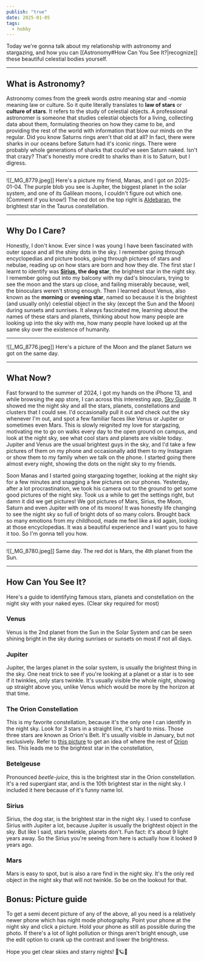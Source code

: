 ```yaml
---
publish: "true"
date: 2025-01-05
tags:
  - hobby
---
```


Today we're gonna talk about my relationship with astronomy and stargazing, and how you can [[Astronomy#How Can You See It?|recognize]] these beautiful celestial bodies yourself.

---
## What is Astronomy?
Astronomy comes from the greek words *astro* meaning star and *-nomia* meaning law or culture. So it quite literally translates to **law of stars** or **culture of stars**. It refers to the study of celestial objects. A professional astronomer is someone that studies celestial objects for a living, collecting data about them, formulating theories on how they came to be, and providing the rest of the world with information that blow our minds on the regular. Did you know Saturns rings aren't that old at all? In fact, there were sharks in our oceans before Saturn had it's iconic rings. There were probably whole generations of sharks that could've seen Saturn naked. Isn't that crazy? That's honestly more credit to sharks than it is to Saturn, but I digress. 

---
![[_MG_8779.jpeg]]
Here's a picture my friend, Manas, and I got on 2025-01-04. The purple blob you see is Jupiter, the biggest planet in the solar system, and one of its Galilean moons, I couldn't figure out which one. (Comment if you know!) The red dot on the top right is [Aldebaran](https://en.wikipedia.org/wiki/Aldebaran?useskin=vector), the brightest star in the Taurus constellation.  

---
## Why Do I Care?
Honestly, I don't know. Ever since I was young I have been fascinated with outer space and all the shiny dots in the sky. I remember going through encyclopedias and picture books, going through pictures of stars and nebulae, reading up on how stars are born and how they die. The first star I learnt to identify was **[Sirius](https://en.wikipedia.org/wiki/Sirius?useskin=vector), the dog star**, the brightest star in the night sky. I remember going out into my balcony with my dad's binoculars, trying to see the moon and the stars up close, and failing miserably because, well, the binoculars weren't strong enough. Then I learned about Venus, also known as the **morning** or **evening star**, named so because it is the brightest (and usually only) celestial object in the sky (except the Sun and the Moon) during sunsets and sunrises. It always fascinated me, learning about the names of these stars and planets, thinking about how many people are looking up into the sky with me, how many people have looked up at the same sky over the existence of humanity. 

---
![[_MG_8776.jpeg]]
Here's a picture of the Moon and the planet Saturn we got on the same day.

---
## What Now?
Fast forward to the summer of 2024, I got my hands on the iPhone 13, and while browsing the app store, I can across this interesting app, [Sky Guide](https://apps.apple.com/us/app/sky-guide/id576588894). It showed me the night sky and all the stars, planets, constellations and clusters that I could see. I'd occasionally pull it out and check out the sky whenever I'm out, and spot a few familiar faces like Venus or Jupiter or sometimes even Mars. This is slowly reignited my love for stargazing, motivating me to go on walks every day to the open ground on campus, and look at the night sky, see what cool stars and planets are visible today. Jupiter and Venus are the usual brightest guys in the sky, and I'd take a few pictures of them on my phone and occasionally add them to my Instagram or show them to my family when we talk on the phone. I started going there almost every night, showing the dots on the night sky to my friends. 

Soon Manas and I started going stargazing together, looking at the night sky for a few minutes and snagging a few pictures on our phones. Yesterday, after a lot procrastination, we took his camera out to the ground to get some good pictures of the night sky. Took us a while to get the settings right, but damn it did we get pictures! We got pictures of Mars, Sirius, the Moon, Saturn and even Jupiter with one of its moons! It was honestly life changing to see the night sky so full of bright dots of so many colors. Brought back so many emotions from my childhood, made me feel like a kid again, looking at those encyclopedias. It was a beautiful experience and I want you to have it too. So I'm gonna tell you how. 

---
![[_MG_8780.jpeg]]
Same day. The red dot is Mars, the 4th planet from the Sun.

---
## How Can You See It?
Here's a guide to identifying famous stars, planets and constellation on the night sky with your naked eyes. (Clear sky required for most)
### Venus
Venus is the 2nd planet from the Sun in the Solar System and can be seen shining bright in the sky during sunrises or sunsets on most if not all days. 
### Jupiter
Jupiter, the larges planet in the solar system, is usually the brightest thing in the sky. One neat trick to see if you're looking at a planet or a star is to see if it twinkles, only stars twinkle. It's usually visible the whole night, showing up straight above you, unlike Venus which would be more by the horizon at that time.
### The Orion Constellation
This is my favorite constellation,  because it's the only one I can identify in the night sky. Look for 3 stars in a straight line, it's hard to miss. Those three stars are known as Orion's Belt. It's usually visible in January, but not exclusively. Refer to [this picture](https://earthsky.org/upl/2022/01/Orion-January-Evenings-e1640798952631.jpg) to get an idea of where the rest of [Orion](https://en.wikipedia.org/wiki/Orion_(constellation)?useskin=vector) lies. This leads me to the brightest star in the constellation,
### Betelgeuse
Pronounced *beetle-juice*, this is the brightest star in the Orion constellation. It's a red supergiant star, and is the 10th brightest star in the night sky. I included it here because of it's funny name lol.
### Sirius
Sirius, the dog star, is the brightest star in the night sky. I used to confuse Sirius with Jupiter a lot, because Jupiter is usually the brightest object in the sky. But like I said, stars twinkle, planets don't. Fun fact: it's about 9 light years away. So the Sirius you're seeing from here is actually how it looked 9 years ago. 
### Mars
Mars is easy to spot, but is also a rare find in the night sky. It's the only red object in the night sky that will not twinkle. So be on the lookout for that.

## Bonus: Picture guide
To get a semi decent picture of any of the above, all you need is a relatively newer phone which has night mode photography. Point your phone at the night sky and click a picture. Hold your phone as still as possible during the photo. If there's a lot of light pollution or things aren't bright enough, use the edit option to crank up the contrast and lower the brightness. 

Hope you get clear skies and starry nights! 🌌🪐🔭